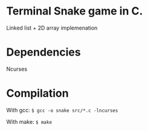 # Terminal Snake game in C. 

Linked list + 2D array implemenation

# Dependencies

Ncurses

# Compilation

With gcc:
`$ gcc -o snake src/*.c -lncurses`

With make:
`$ make`


